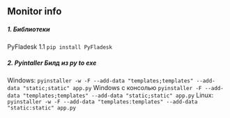 ## Monitor info
##### 1. Библиотеки

PyFladesk 1.1  ` pip install PyFladesk ` 
##### 2. Pyintaller Билд из py to exe

Windows:
` pyinstaller -w -F --add-data "templates;templates" --add-data "static;static" app.py `
Windows с консолью
` pyinstaller -F --add-data "templates;templates" --add-data "static;static" app.py `
Linux: 
` pyinstaller -w -F --add-data "templates:templates" --add-data "static:static" app.py `

